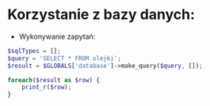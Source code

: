 # Korzystanie z bazy danych:

- Wykonywanie zapytań:
```php
$sqlTypes = [];
$query = 'SELECT * FROM olejki';
$result = $GLOBALS['database']->make_query($query, []);

foreach($result as $row) {
    print_r($row);
}

```